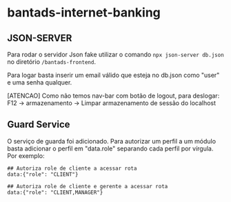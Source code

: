 # bantads-internet-banking

## JSON-SERVER

Para rodar o servidor Json fake utilizar o comando `npx json-server db.json` no diretório `/bantads-frontend`.

Para logar basta inserir um email válido que esteja no db.json como "user" e uma senha qualquer.

[ATENCAO] Como não temos nav-bar com botão de logout, para deslogar: F12 -> armazenamento -> Limpar armazenamento de sessão do localhost

## Guard Service

O serviço de guarda foi adicionado. Para autorizar um perfil a um módulo basta adicionar o perfil em "data.role"
separando cada perfil por vírgula. Por exemplo:

```
## Autoriza role de cliente a acessar rota
data:{"role": "CLIENT"}

## Autoriza role de cliente e gerente a acessar rota
data:{"role": "CLIENT,MANAGER"}
```
